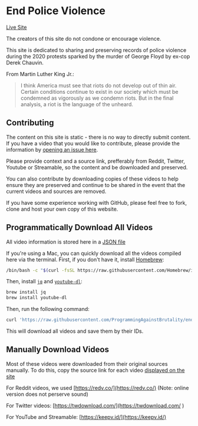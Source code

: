 # End Police Violence

[Live Site](recordpoliceviolence.com)

The creators of this site do not condone or encourage violence.

This site is dedicated to sharing and preserving records of police violence
during the 2020 protests sparked by the murder of George Floyd by ex-cop Derek
Chauvin.

From Martin Luther King Jr.:

> I think America must see that riots do not develop out of thin air. Certain
> conditions continue to exist in our society which must be condemned as
> vigorously as we condemn riots. But in the final analysis, a riot is the
> language of the unheard.

## Contributing

The content on this site is static - there is no way to directly submit content.
If you have a video that you would like to contribute, please provide the
information by [opening an issue here](https://github.com/ProgrammingAgainstBrutality/end-police-violence/issues/new).

Please provide context and a source link, prefferably from Reddit, Twitter,
Youtube or Streamable, so the content and be downloaded and preserved.

You can also contribute by downloading copies of these videos to help ensure
they are preserved and continue to be shared in the event that the current
videos and sources are removed.

If you have some experience working with GitHub, please feel free to fork, clone
and host your own copy of this website.

## Programmatically Download All Videos

All video information is stored here in a [JSON file](https://raw.githubusercontent.com/ProgrammingAgainstBrutality/end-police-violence/master/videos.json)

If you're using a Mac, you can quickly download all the videos compiled here
via the terminal. First, if you don't have it, install [Homebrew](https://brew.sh/):

```sh
/bin/bash -c "$(curl -fsSL https://raw.githubusercontent.com/Homebrew/install/master/install.sh)"
```

Then, install [`jq`](https://stedolan.github.io/jq/download/) and [`youtube-dl`](https://github.com/ytdl-org/youtube-dl):

```sh
brew install jq
brew install youtube-dl
```

Then, run the following command:

```sh
curl 'https://raw.githubusercontent.com/ProgrammingAgainstBrutality/end-police-violence/master/videos.json' | jq -r '.[].url' > videos.txt && youtube-dl -i -a videos.txt -o '%(id)s.%(ext)s'
```

This will download all videos and save them by their IDs.

## Manually Download Videos

Most of these videos were downloaded from their original sources manually. To do
this, copy the source link for each video [displayed on the site](https://programmingagainstbrutality.github.io/end-police-violence/)

For Reddit videos, we used [https://redv.co/](https://redv.co/) (Note: online version does not
perserve sound)

For Twitter videos: [https://twdownload.com/](https://twdownload.com/ )

For YouTube and Streamable: [https://keepv.id/](https://keepv.id/)
